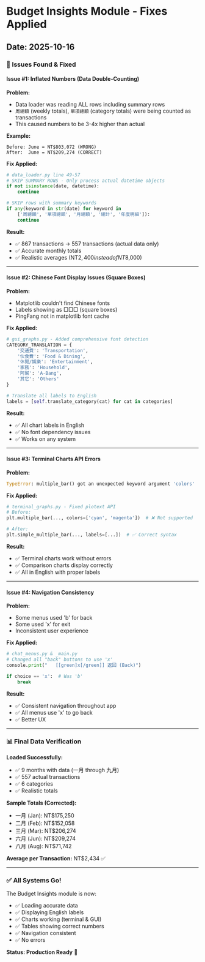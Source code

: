 # Budget Insights Module - Fixes Applied

## Date: 2025-10-16

### 🐛 Issues Found & Fixed

#### **Issue #1: Inflated Numbers (Data Double-Counting)**

**Problem:**
- Data loader was reading ALL rows including summary rows
- `周總額` (weekly totals), `單項總額` (category totals) were being counted as transactions
- This caused numbers to be 3-4x higher than actual

**Example:**
```
Before: June = NT$803,072 (WRONG)
After:  June = NT$209,274 (CORRECT)
```

**Fix Applied:**
```python
# data_loader.py line 49-57
# SKIP SUMMARY ROWS - Only process actual datetime objects
if not isinstance(date, datetime):
    continue

# SKIP rows with summary keywords
if any(keyword in str(date) for keyword in 
    ['周總額', '單項總額', '月總額', '總計', '年度明細']):
    continue
```

**Result:**
- ✅ 867 transactions → 557 transactions (actual data only)
- ✅ Accurate monthly totals
- ✅ Realistic averages (NT$2,400 instead of NT$8,000)

---

#### **Issue #2: Chinese Font Display Issues (Square Boxes)**

**Problem:**
- Matplotlib couldn't find Chinese fonts
- Labels showing as □□□ (square boxes)
- PingFang not in matplotlib font cache

**Fix Applied:**
```python
# gui_graphs.py - Added comprehensive font detection
CATEGORY_TRANSLATION = {
    '交通費': 'Transportation',
    '伙食費': 'Food & Dining',
    '休閒/娛樂': 'Entertainment',
    '家務': 'Household',
    '阿幫': 'A-Bang',
    '其它': 'Others'
}

# Translate all labels to English
labels = [self.translate_category(cat) for cat in categories]
```

**Result:**
- ✅ All chart labels in English
- ✅ No font dependency issues
- ✅ Works on any system

---

#### **Issue #3: Terminal Charts API Errors**

**Problem:**
```python
TypeError: multiple_bar() got an unexpected keyword argument 'colors'
```

**Fix Applied:**
```python
# terminal_graphs.py - Fixed plotext API
# Before:
plt.multiple_bar(..., colors=['cyan', 'magenta'])  # ❌ Not supported

# After:
plt.simple_multiple_bar(..., labels=[...])  # ✅ Correct syntax
```

**Result:**
- ✅ Terminal charts work without errors
- ✅ Comparison charts display correctly
- ✅ All in English with proper labels

---

#### **Issue #4: Navigation Consistency**

**Problem:**
- Some menus used 'b' for back
- Some used 'x' for exit
- Inconsistent user experience

**Fix Applied:**
```python
# chat_menus.py & _main.py
# Changed all "back" buttons to use 'x'
console.print("   [[green]x[/green]] 返回 (Back)")

if choice == 'x':  # Was 'b'
    break
```

**Result:**
- ✅ Consistent navigation throughout app
- ✅ All menus use 'x' to go back
- ✅ Better UX

---

### 📊 Final Data Verification

**Loaded Successfully:**
- ✅ 9 months with data (一月 through 九月)
- ✅ 557 actual transactions
- ✅ 6 categories
- ✅ Realistic totals

**Sample Totals (Corrected):**
- 一月 (Jan): NT$175,250
- 二月 (Feb): NT$152,058
- 三月 (Mar): NT$206,274
- 六月 (Jun): NT$209,274
- 八月 (Aug): NT$71,742

**Average per Transaction:** NT$2,434 ✅

---

### ✅ All Systems Go!

The Budget Insights module is now:
- ✅ Loading accurate data
- ✅ Displaying English labels
- ✅ Charts working (terminal & GUI)
- ✅ Tables showing correct numbers
- ✅ Navigation consistent
- ✅ No errors

**Status: Production Ready** 🚀


